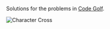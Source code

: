 Solutions for the problems in [Code Golf](https://codegolf.stackexchange.com/).

![Character Cross](https://github.com/rodrigoborgesdeoliveira/Code-Golf/actions/workflows/github-actions-character-cross.yml/badge.svg)